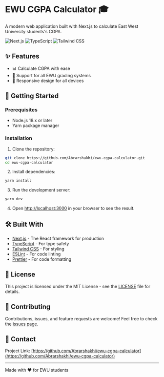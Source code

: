 # EWU CGPA Calculator 🎓

A modern web application built with Next.js to calculate East West University students's CGPA.

![Next.js](https://img.shields.io/badge/Next.js-000000?style=for-the-badge&logo=next.js&logoColor=white)
![TypeScript](https://img.shields.io/badge/TypeScript-007ACC?style=for-the-badge&logo=typescript&logoColor=white)
![Tailwind CSS](https://img.shields.io/badge/Tailwind_CSS-38B2AC?style=for-the-badge&logo=tailwind-css&logoColor=white)

## ✨ Features

- 📊 Calculate CGPA with ease
- 🎯 Support for all EWU grading systems
- 📱 Responsive design for all devices
  <!-- - 🌙 Dark mode support -->
  <!-- - 💾 Save and load previous calculations -->
  <!-- - 📈 Track academic progress -->

## 🚀 Getting Started

### Prerequisites

- Node.js 18.x or later
- Yarn package manager

### Installation

1. Clone the repository:

```bash
git clone https://github.com/Abrarshakhi/ewu-cgpa-calculator.git
cd ewu-cgpa-calculator
```

2. Install dependencies:

```bash
yarn install
```

3. Run the development server:

```bash
yarn dev
```

4. Open [http://localhost:3000](http://localhost:3000) in your browser to see the result.

## 🛠️ Built With

- [Next.js](https://nextjs.org/) - The React framework for production
- [TypeScript](https://www.typescriptlang.org/) - For type safety
- [Tailwind CSS](https://tailwindcss.com/) - For styling
- [ESLint](https://eslint.org/) - For code linting
- [Prettier](https://prettier.io/) - For code formatting

## 📝 License

This project is licensed under the MIT License - see the [LICENSE](LICENSE) file for details.

## 🤝 Contributing

Contributions, issues, and feature requests are welcome! Feel free to check the [issues page](https://github.com/Abrarshakhi/ewu-cgpa-calculator/issues).

## 📧 Contact

<!-- Your Name - [@yourtwitter](https://twitter.com/yourtwitter) -->

Project Link: [https://github.com/Abrarshakhi/ewu-cgpa-calculator](https://github.com/Abrarshakhi/ewu-cgpa-calculator)

---

Made with ❤️ for EWU students
